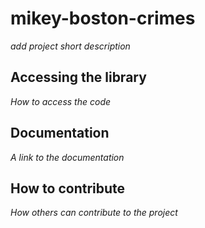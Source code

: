 # mikey-boston-crimes

*add project short description*

## Accessing the library

*How to access the code*

## Documentation

*A link to the documentation*

## How to contribute

*How others can contribute to the project*